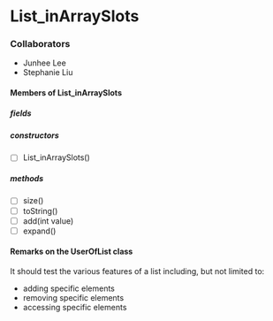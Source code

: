 # List_inArraySlots
### Collaborators
- Junhee Lee
- Stephanie Liu

#### Members of List_inArraySlots
##### fields
##### constructors
 - [ ] List_inArraySlots()
##### methods
 - [ ] size()
 - [ ] toString()
 - [ ] add(int value)
 - [ ] expand()

#### Remarks on the UserOfList class
It should test the various features of a list
including, but not limited to:
 - adding specific elements
 - removing specific elements
 - accessing specific elements
